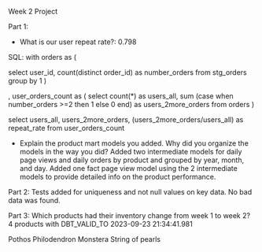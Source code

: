 Week 2 Project

Part 1: 
 - What is our user repeat rate?: 0.798

SQL: 
with orders as (

select user_id, count(distinct order_id) as number_orders
from stg_orders
group by 1
) 

, user_orders_count as (
select count(*) as users_all,
sum (case when number_orders >=2 then 1 else 0 end) as users_2more_orders
from orders
)

select 
users_all,
users_2more_orders,
(users_2more_orders/users_all) as repeat_rate
from user_orders_count

- Explain the product mart models you added. Why did you organize the models in the way you did?
Added two intermediate models for daily page views and daily orders by product and grouped by year, month, and day. Added one fact page view model using the 2 intermediate models to provide detailed info on the product performance.

Part 2: Tests added for uniqueness and not null values on key data. No bad data was found.

Part 3: 
Which products had their inventory change from week 1 to week 2? 4 products with DBT_VALID_TO 2023-09-23 21:34:41.981

Pothos
Philodendron
Monstera
String of pearls

